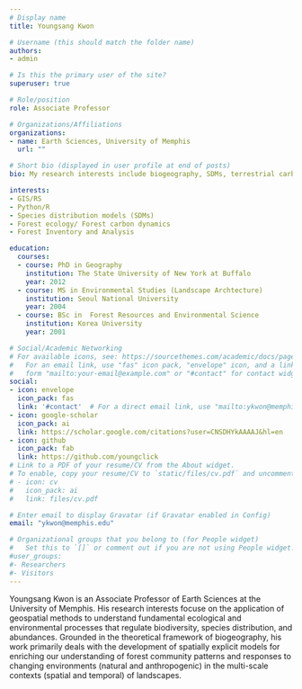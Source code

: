 ```yaml
---
# Display name
title: Youngsang Kwon

# Username (this should match the folder name)
authors:
- admin

# Is this the primary user of the site?
superuser: true

# Role/position
role: Associate Professor

# Organizations/Affiliations
organizations:
- name: Earth Sciences, University of Memphis
  url: ""

# Short bio (displayed in user profile at end of posts)
bio: My research interests include biogeography, SDMs, terrestrial carbon dynamics and programmable matter.

interests:
- GIS/RS
- Python/R
- Species distribution models (SDMs)
- Forest ecology/ Forest carbon dynamics
- Forest Inventory and Analysis

education:
  courses:
  - course: PhD in Geography
    institution: The State University of New York at Buffalo
    year: 2012
  - course: MS in Environmental Studies (Landscape Archtecture)
    institution: Seoul National University
    year: 2004
  - course: BSc in  Forest Resources and Environmental Science
    institution: Korea University
    year: 2001

# Social/Academic Networking
# For available icons, see: https://sourcethemes.com/academic/docs/page-builder/#icons
#   For an email link, use "fas" icon pack, "envelope" icon, and a link in the
#   form "mailto:your-email@example.com" or "#contact" for contact widget.
social:
- icon: envelope
  icon_pack: fas
  link: '#contact'  # For a direct email link, use "mailto:ykwon@memphis.edu".
- icon: google-scholar
  icon_pack: ai
  link: https://scholar.google.com/citations?user=CNSDHYkAAAAJ&hl=en
- icon: github
  icon_pack: fab
  link: https://github.com/youngclick
# Link to a PDF of your resume/CV from the About widget.
# To enable, copy your resume/CV to `static/files/cv.pdf` and uncomment the lines below.
# - icon: cv
#   icon_pack: ai
#   link: files/cv.pdf

# Enter email to display Gravatar (if Gravatar enabled in Config)
email: "ykwon@memphis.edu"

# Organizational groups that you belong to (for People widget)
#   Set this to `[]` or comment out if you are not using People widget.
#user_groups:
#- Researchers
#- Visitors
---
```


Youngsang Kwon is an Associate Professor of Earth Sciences at the University of Memphis. His research interests focuse on the application of geospatial methods to understand fundamental ecological and environmental processes that regulate biodiversity, species distribution, and abundances. Grounded in the theoretical framework of biogeography, his work primarily deals with the development of spatially explicit models for enriching our understanding of forest community patterns and responses to changing environments (natural and anthropogenic) in the multi-scale contexts (spatial and temporal) of landscapes.

